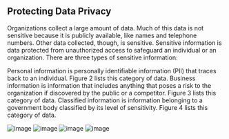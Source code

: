 ## Protecting Data Privacy

Organizations collect a large amount of data. Much of this data is not sensitive because it is publicly available, like names and telephone numbers. Other data collected, though, is sensitive. Sensitive information is data protected from unauthorized access to safeguard an individual or an organization. There are three types of sensitive information:

Personal information is personally identifiable information (PII) that traces back to an individual. Figure 2 lists this category of data.
Business information is information that includes anything that poses a risk to the organization if discovered by the public or a competitor. Figure 3 lists this category of data.
Classified information is information belonging to a government body classified by its level of sensitivity. Figure 4 lists this category of data.


![image](https://github.com/adeleke123/I4GCybersecurity/assets/51156057/8eb12b66-8e1c-48a0-89ed-c93b45f1558a)
![image](https://github.com/adeleke123/I4GCybersecurity/assets/51156057/05eea40d-889b-4a09-8164-59fd5274a813)
![image](https://github.com/adeleke123/I4GCybersecurity/assets/51156057/8de2a1ea-945b-4c59-b702-b7c0a86fe571)
![image](https://github.com/adeleke123/I4GCybersecurity/assets/51156057/1b697eed-fa8d-4f98-9e3d-14afeee1feda)
